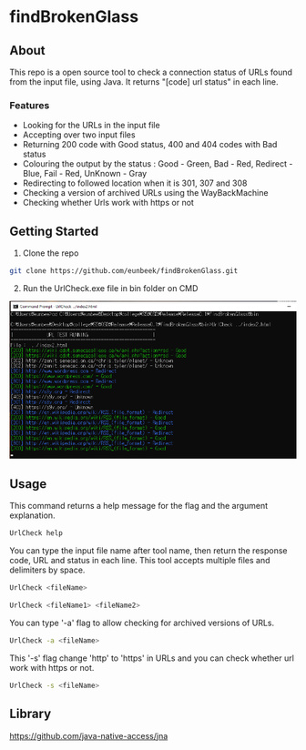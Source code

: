 # findBrokenGlass

## About
This repo is a open source tool to check a connection status of URLs found from the input file, using Java. It returns "[code] url status" in each line.

### Features
 - Looking for the URLs in the input file
 - Accepting over two input files
 - Returning 200 code with Good status, 400 and 404 codes with Bad status
 - Colouring the output by the status : Good - Green, Bad - Red, Redirect - Blue, Fail - Red, UnKnown - Gray
 - Redirecting to followed location when it is 301, 307 and 308
 - Checking a version of archived URLs using the WayBackMachine
 - Checking whether Urls work with https or not

## Getting Started
 
  1. Clone the repo
  
  ```bash
  git clone https://github.com/eunbeek/findBrokenGlass.git
  ```
  
  2. Run the UrlCheck.exe file in bin folder on CMD
  <p align="Left">
  <img src="./asset/defaultTool.png" alt="DefaultPic" width="738">
  </p>
  
  
## Usage
  
  This command returns a help message for the flag and the argument explanation.
  ```bash
  UrlCheck help
  ```
  
  You can type the input file name after tool name, then return the response code, URL and status in each line.
  This tool accepts multiple files and delimiters by space.
  ```bash
  UrlCheck <fileName>
  ```

  ```bash
  UrlCheck <fileName1> <fileName2>
  ```
  
  You can type '-a' flag to allow checking for archived versions of URLs.
  ```bash
  UrlCheck -a <fileName>
  ```
   
  This '-s' flag change 'http' to 'https' in URLs and you can check whether url work with https or not. 
  ```bash
  UrlCheck -s <fileName>
  ```

## Library 
https://github.com/java-native-access/jna
  
  


